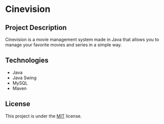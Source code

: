# Cinevision

## Project Description

Cinevision is a movie management system made in Java that allows you to manage your favorite movies and series in a simple way.


## Technologies

- Java
- Java Swing
- MySQL
- Maven


## License

This project is under the [MIT](./LICENSE) license.
